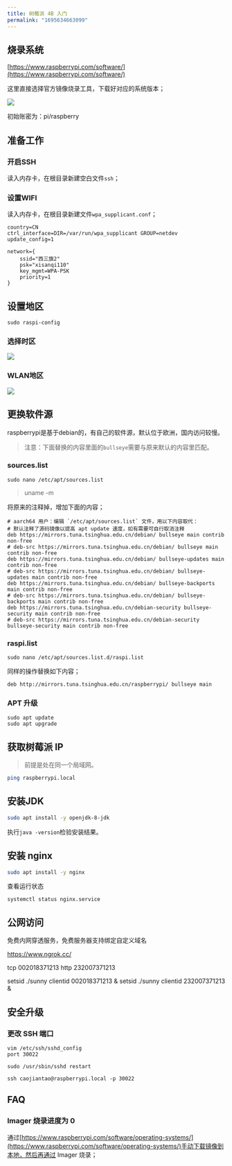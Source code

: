 ```yaml
---
title: 树莓派 4B 入门
permalink: "1695634663099"
---
```


## 烧录系统

[https://www.raspberrypi.com/software/](https://www.raspberrypi.com/software/)

这里直接选择官方镜像烧录工具，下载好对应的系统版本；

![](https://image.caojiantao.site:1024/b5e0a101f4af4c8985f8e63eb7d7a251.png)

初始账密为：pi/raspberry

## 准备工作

### 开启SSH

读入内存卡，在根目录新建空白文件`ssh`；

### 设置WIFI

读入内存卡，在根目录新建文件`wpa_supplicant.conf`；

```
country=CN
ctrl_interface=DIR=/var/run/wpa_supplicant GROUP=netdev
update_config=1
 
network={
    ssid="西三旗2"
    psk="xisanqi110"
    key_mgmt=WPA-PSK
    priority=1
}
```

## 设置地区

```
sudo raspi-config
```

### 选择时区

![](https://image.caojiantao.site:1024/46a7cb6eb439541a3950fba104d6f072.png)

### WLAN地区

![](https://image.caojiantao.site:1024/48cf0d2e964340bc66c67d1a76d5c1eb.png)

## 更换软件源

raspberrypi是基于debian的，有自己的软件源，默认位于欧洲，国内访问较慢。

> 注意：下面替换的内容里面的`bullseye`需要与原来默认的内容里匹配。

### sources.list

```
sudo nano /etc/apt/sources.list
```

> uname -m

将原来的注释掉，增加下面的内容；

```
# aarch64 用户：编辑 `/etc/apt/sources.list` 文件，用以下内容取代：
# 默认注释了源码镜像以提高 apt update 速度，如有需要可自行取消注释
deb https://mirrors.tuna.tsinghua.edu.cn/debian/ bullseye main contrib non-free
# deb-src https://mirrors.tuna.tsinghua.edu.cn/debian/ bullseye main contrib non-free
deb https://mirrors.tuna.tsinghua.edu.cn/debian/ bullseye-updates main contrib non-free
# deb-src https://mirrors.tuna.tsinghua.edu.cn/debian/ bullseye-updates main contrib non-free
deb https://mirrors.tuna.tsinghua.edu.cn/debian/ bullseye-backports main contrib non-free
# deb-src https://mirrors.tuna.tsinghua.edu.cn/debian/ bullseye-backports main contrib non-free
deb https://mirrors.tuna.tsinghua.edu.cn/debian-security bullseye-security main contrib non-free
# deb-src https://mirrors.tuna.tsinghua.edu.cn/debian-security bullseye-security main contrib non-free
```

### raspi.list

```
sudo nano /etc/apt/sources.list.d/raspi.list
```

同样的操作替换如下内容；

```
deb http://mirrors.tuna.tsinghua.edu.cn/raspberrypi/ bullseye main
```

### APT 升级

```
sudo apt update
sudo apt upgrade
```

## 获取树莓派 IP

> 前提是处在同一个局域网。

```bash
ping raspberrypi.local
```

## 安装JDK

```bash
sudo apt install -y openjdk-8-jdk
```

执行`java -version`检验安装结果。

## 安装 nginx

```bash
sudo apt install -y nginx
```

查看运行状态

```
systemctl status nginx.service
```

## 公网访问

免费内网穿透服务，免费服务器支持绑定自定义域名

https://www.ngrok.cc/

tcp 002018371213
http 232007371213

setsid ./sunny clientid 002018371213 &
setsid ./sunny clientid 232007371213 &

## 安全升级

### 更改 SSH 端口

```
vim /etc/ssh/sshd_config
port 30022

sudo /usr/sbin/sshd restart

ssh caojiantao@raspberrypi.local -p 30022
```

## FAQ

### Imager 烧录进度为 0

通过[https://www.raspberrypi.com/software/operating-systems/](https://www.raspberrypi.com/software/operating-systems/)手动下载镜像到本地，然后再通过 Imager 烧录；
